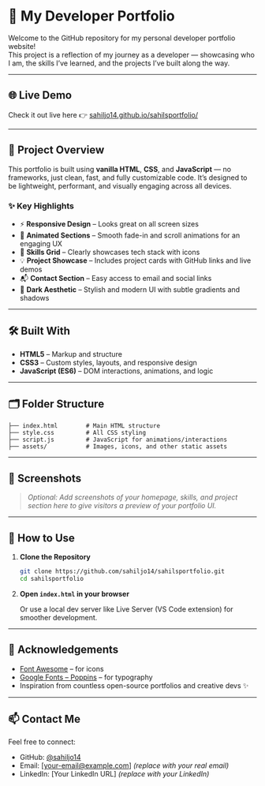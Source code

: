 # 💼 My Developer Portfolio

Welcome to the GitHub repository for my personal developer portfolio website!  
This project is a reflection of my journey as a developer — showcasing who I am, the skills I’ve learned, and the projects I’ve built along the way.

---

## 🌐 Live Demo

Check it out live here 👉 [sahiljo14.github.io/sahilsportfolio/](https://sahiljo14.github.io/sahilsportfolio/)

---

## 📁 Project Overview

This portfolio is built using **vanilla HTML**, **CSS**, and **JavaScript** — no frameworks, just clean, fast, and fully customizable code. It’s designed to be lightweight, performant, and visually engaging across all devices.

### ✨ Key Highlights

- ⚡ **Responsive Design** – Looks great on all screen sizes  
- 🎯 **Animated Sections** – Smooth fade-in and scroll animations for an engaging UX  
- 🧠 **Skills Grid** – Clearly showcases tech stack with icons  
- 💡 **Project Showcase** – Includes project cards with GitHub links and live demos  
- 📬 **Contact Section** – Easy access to email and social links  
- 🌙 **Dark Aesthetic** – Stylish and modern UI with subtle gradients and shadows  

---

## 🛠️ Built With

- **HTML5** – Markup and structure  
- **CSS3** – Custom styles, layouts, and responsive design  
- **JavaScript (ES6)** – DOM interactions, animations, and logic  

---

## 🗂️ Folder Structure

```
├── index.html        # Main HTML structure
├── style.css         # All CSS styling
├── script.js         # JavaScript for animations/interactions
├── assets/           # Images, icons, and other static assets
```

---

## 📸 Screenshots

> *Optional: Add screenshots of your homepage, skills, and project section here to give visitors a preview of your portfolio UI.*

---

## 🧩 How to Use

1. **Clone the Repository**

   ```bash
   git clone https://github.com/sahiljo14/sahilsportfolio.git
   cd sahilsportfolio
   ```

2. **Open `index.html` in your browser**

   Or use a local dev server like Live Server (VS Code extension) for smoother development.

---

## 🙌 Acknowledgements

- [Font Awesome](https://fontawesome.com/) – for icons  
- [Google Fonts – Poppins](https://fonts.google.com/specimen/Poppins) – for typography  
- Inspiration from countless open-source portfolios and creative devs ✨  

---

## 📫 Contact Me

Feel free to connect:

- GitHub: [@sahiljo14](https://github.com/sahiljo14)
- Email: [your-email@example.com] *(replace with your real email)*  
- LinkedIn: [Your LinkedIn URL] *(replace with your LinkedIn)*

